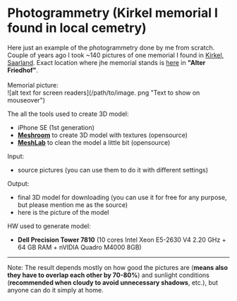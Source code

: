 # Photogrammetry (Kirkel memorial I found in local cemetry)
Here just an example of the photogrammetry done by me from scratch. Couple of years ago I took ~140 pictures of one memorial I found in [Kirkel, Saarland](https://en.wikipedia.org/wiki/Kirkel). Exact location where jhe memorial stands is [here](https://www.google.com/maps/place/49%C2%B017'11.4%22N+7%C2%B013'57.8%22E/@49.286502,7.2321778,184m/data=!3m2!1e3!4b1!4m6!3m5!1s0x0:0x1b692cdb3b45ac37!7e2!8m2!3d49.2865021!4d7.2327248) in **"Alter Friedhof"**.
<BR><BR>
Memorial picture:<BR>
![alt text for screen readers](/path/to/image. png "Text to show on mouseover")


The all the tools used to create 3D model:
- iPhone SE (1st generation)
- **[Meshroom](https://alicevision.org/#meshroom "Meshroom")** to create 3D model with textures (opensource)
- **[MeshLab](https://www.meshlab.net/ "MeshLab")** to clean the model a little bit (opensource)

Input:
- source pictures (you can use them to do it with different settings)

Output:
- final 3D model for downloading (you can use it for free for any purpose, but please mention me as the source)
- here is the picture of the model

HW used to generate model:
- **Dell Precision Tower 7810** (10 cores Intel Xeon E5-2630 V4 2.20 GHz + 64 GB RAM + nVIDIA Quadro M4000 8GB)
---
Note: The result depends mostly on how good the pictures are (**means also they have to overlap each other by 70-80%**) and sunlight conditions (**recommended when cloudy to avoid unnecessary shadows**, etc.), but anyone can do it simply at home.
